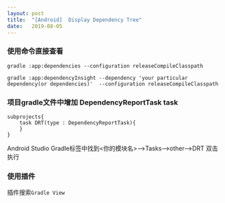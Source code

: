 ```yaml
---
layout:	post
title:	"[Android]	Display Dependency Tree"
date:	2019-08-05
---
```


###	使用命令直接查看

`gradle :app:dependencies --configuration releaseCompileClasspath`

`gradle :app:dependencyInsight --dependency 'your particular dependency(or dependencies)'  --configuration releaseCompileClasspath`

### 项目gradle文件中增加 DependencyReportTask task

```
subprojects{
    task DRT(type : DependencyReportTask){
    }
}
```

Android Studio Gradle标签中找到<你的模块名>-->Tasks-->other-->DRT 双击执行

### 使用插件


插件搜索`Gradle View`